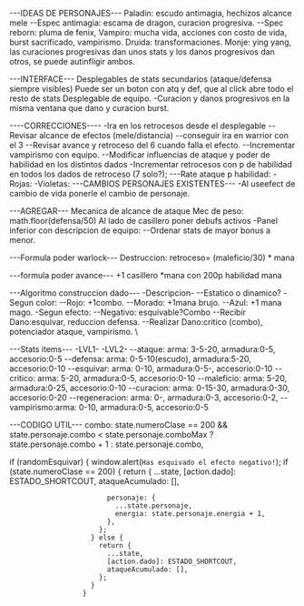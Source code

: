 ---IDEAS DE PERSONAJES---
Paladin: escudo antimagia, hechizos alcance mele
--Espec antimagia: escama de dragon, curacion progresiva.
--Spec reborn: pluma de fenix,
Vampiro: mucha vida, acciones con costo de vida, burst sacrificado, vampirismo.
Druida: transformaciones.
Monje: ying yang, las curaciones progresivas dan unos stats y los danos progresivos dan otros, se puede autinfligir ambos.

---INTERFACE---
Desplegables de stats secundarios (ataque/defensa siempre visibles)
Puede ser un boton con atq y def, que al click abre todo el resto de stats
Desplegable de equipo.
-Curacion y danos progresivos en la misma ventana que dano y curacion burst.

----CORRECCIONES----
-Ira en los retrocesos desde el desplegable
--Revisar alcance de efectos (mele/distancia)
--conseguir ira en warrior con el 3
--Revisar avance y retroceso del 6 cuando falla el efecto.
--Incrementar vampirismo con equipo.
--Modificar influencias de ataque y poder de habilidad en los distintos dados
-Incrementar retrocesos con p de habilidad en todos los dados de retroceso (7 solo?);
---Rate ataque p habilidad:
-Rojas:
-Violetas:
---CAMBIOS PERSONAJES EXISTENTES---
-Al useefect de cambio de vida ponerle el cambio de personaje.

---AGREGAR---
Mecanica de alcance de ataque
Mec de peso: math.floor(defensa/50)
Al lado de casillero poner debufs activos
-Panel inferior con descripcion de equipo:
--Ordenar stats de mayor bonus a menor.

---Formula poder warlock---
Destruccion: retroceso= (maleficio/30) \* mana

---formula poder avance--- +1 casillero \*mana con 200p habilidad
mana

---Algoritmo construccion dado---
-Descripcion-
--Estatico o dinamico?
-Segun color:
--Rojo: +1combo.
--Morado: +1mana brujo.
--Azul: +1 mana mago.
-Segun efecto:
--Negativo: esquivable?Combo
--Recibir Dano:esquivar, reduccion defensa.
--Realizar Dano:critico (combo), potenciador ataque, vampirismo.
\

---Stats items---
-LVL1-
-LVL2-
--ataque: arma: 3-5-20, armadura:0-5, accesorio:0-5
--defensa: arma: 0-5-10(escudo), armadura:5-20, accesorio:0-10
--esquivar: arma: 0-10, armadura:0-5-, accesorio:0-10
--critico: arma: 5-20, armadura:0-5, accesorio:0-10
--maleficio: arma: 5-20, armadura:0-25, accesorio:0-10
--curacion: arma: 0-15-30, armadura:0-30, accesorio:0-20
--regeneracion: arma: 0-, armadura:0-3, accesorio:0-2,
--vampirismo:arma: 0-10, armadura:0-5, accesorio:0-5

---CODIGO UTIL---
combo:
state.numeroClase == 200 &&
state.personaje.combo < state.personaje.comboMax
? state.personaje.combo + 1
: state.personaje.combo,

if (randomEsquivar) {
window.alert(`Has esquivado el efecto negativo!`);
if (state.numeroClase == 200) {
return {
...state,
[action.dado]: ESTADO_SHORTCOUT,
ataqueAcumulado: [],

                            personaje: {
                              ...state.personaje,
                              energia: state.personaje.energia + 1,
                            },
                          };
                        } else {
                          return {
                            ...state,
                            [action.dado]: ESTADO_SHORTCOUT,
                            ataqueAcumulado: [],
                          };
                        }
                      }
